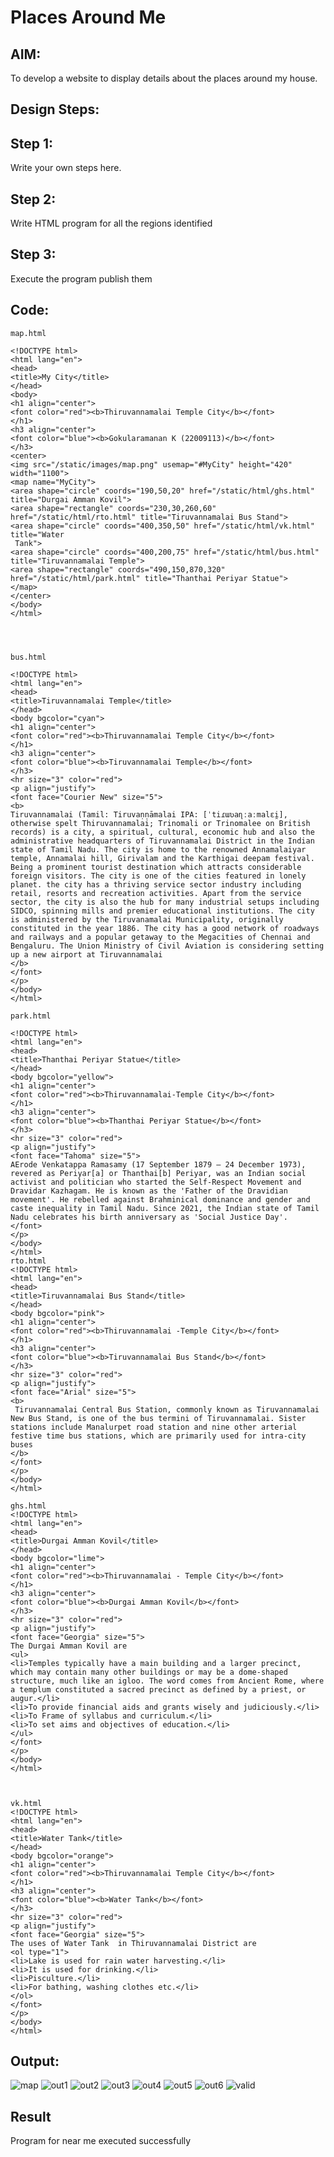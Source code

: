 # Places Around Me
## AIM:
To develop a website to display details about the places around my house.

## Design Steps:

## Step 1:
Write your own steps here.
## Step 2:
Write HTML program for all the regions identified
## Step 3:
Execute the program publish them
## Code:
```
map.html

<!DOCTYPE html>
<html lang="en">
<head>
<title>My City</title>
</head>
<body>
<h1 align="center">
<font color="red"><b>Thiruvannamalai Temple City</b></font>
</h1>
<h3 align="center">
<font color="blue"><b>Gokularamanan K (22009113)</b></font>
</h3>
<center>
<img src="/static/images/map.png" usemap="#MyCity" height="420" width="1100">
<map name="MyCity">
<area shape="circle" coords="190,50,20" href="/static/html/ghs.html" title="Durgai Amman Kovil">
<area shape="rectangle" coords="230,30,260,60" href="/static/html/rto.html" title="Tiruvannamalai Bus Stand">
<area shape="circle" coords="400,350,50" href="/static/html/vk.html" title="Water 
 Tank">
<area shape="circle" coords="400,200,75" href="/static/html/bus.html"
title="Tiruvannamalai Temple">
<area shape="rectangle" coords="490,150,870,320" href="/static/html/park.html" title="Thanthai Periyar Statue">
</map>
</center>
</body>
</html>




bus.html

<!DOCTYPE html>
<html lang="en">
<head>
<title>Tiruvannamalai Temple</title>
</head>
<body bgcolor="cyan">
<h1 align="center">
<font color="red"><b>Thiruvannamalai Temple City</b></font>
</h1>
<h3 align="center">
<font color="blue"><b>Tiruvannamalai Temple</b></font>
</h3>
<hr size="3" color="red">
<p align="justify">
<font face="Courier New" size="5">
<b>
Tiruvannamalai (Tamil: Tiruvaṇṇāmalai IPA: [ˈtiɾɯʋaɳːaːmalɛi̯], otherwise spelt Thiruvannamalai; Trinomali or Trinomalee on British records) is a city, a spiritual, cultural, economic hub and also the administrative headquarters of Tiruvannamalai District in the Indian state of Tamil Nadu. The city is home to the renowned Annamalaiyar temple, Annamalai hill, Girivalam and the Karthigai deepam festival. Being a prominent tourist destination which attracts considerable foreign visitors. The city is one of the cities featured in lonely planet. the city has a thriving service sector industry including retail, resorts and recreation activities. Apart from the service sector, the city is also the hub for many industrial setups including SIDCO, spinning mills and premier educational institutions. The city is administered by the Tiruvanamalai Municipality, originally constituted in the year 1886. The city has a good network of roadways and railways and a popular getaway to the Megacities of Chennai and Bengaluru. The Union Ministry of Civil Aviation is considering setting up a new airport at Tiruvannamalai
</b>
</font>
</p>
</body>
</html>

park.html

<!DOCTYPE html>
<html lang="en">
<head>
<title>Thanthai Periyar Statue</title>
</head>
<body bgcolor="yellow">
<h1 align="center">
<font color="red"><b>Thiruvannamalai-Temple City</b></font>
</h1>
<h3 align="center">
<font color="blue"><b>Thanthai Periyar Statue</b></font>
</h3>
<hr size="3" color="red">
<p align="justify">
<font face="Tahoma" size="5">
AErode Venkatappa Ramasamy (17 September 1879 – 24 December 1973), revered as Periyar[a] or Thanthai[b] Periyar, was an Indian social activist and politician who started the Self-Respect Movement and Dravidar Kazhagam. He is known as the 'Father of the Dravidian movement'. He rebelled against Brahminical dominance and gender and caste inequality in Tamil Nadu. Since 2021, the Indian state of Tamil Nadu celebrates his birth anniversary as 'Social Justice Day'.
</font>
</p>
</body>
</html>
rto.html
<!DOCTYPE html>
<html lang="en">
<head>
<title>Tiruvannamalai Bus Stand</title>
</head>
<body bgcolor="pink">
<h1 align="center">
<font color="red"><b>Thiruvannamalai -Temple City</b></font>
</h1>
<h3 align="center">
<font color="blue"><b>Tiruvannamalai Bus Stand</b></font>
</h3>
<hr size="3" color="red">
<p align="justify">
<font face="Arial" size="5">
<b>
 Tiruvannamalai Central Bus Station, commonly known as Tiruvannamalai New Bus Stand, is one of the bus termini of Tiruvannamalai. Sister stations include Manalurpet road station and nine other arterial festive time bus stations, which are primarily used for intra-city buses
</b>
</font>
</p>
</body>
</html>

ghs.html
<!DOCTYPE html>
<html lang="en">
<head>
<title>Durgai Amman Kovil</title>
</head>
<body bgcolor="lime">
<h1 align="center">
<font color="red"><b>Thiruvannamalai - Temple City</b></font>
</h1>
<h3 align="center">
<font color="blue"><b>Durgai Amman Kovil</b></font>
</h3>
<hr size="3" color="red">
<p align="justify">
<font face="Georgia" size="5">
The Durgai Amman Kovil are 
<ul>
<li>Temples typically have a main building and a larger precinct, which may contain many other buildings or may be a dome-shaped structure, much like an igloo. The word comes from Ancient Rome, where a templum constituted a sacred precinct as defined by a priest, or augur.</li>
<li>To provide financial aids and grants wisely and judiciously.</li>
<li>To Frame of syllabus and curriculum.</li>
<li>To set aims and objectives of education.</li>
</ul>
</font>
</p>
</body>
</html>



vk.html
<!DOCTYPE html>
<html lang="en">
<head>
<title>Water Tank</title>
</head>
<body bgcolor="orange">
<h1 align="center">
<font color="red"><b>Thiruvannamalai Temple City</b></font>
</h1>
<h3 align="center">
<font color="blue"><b>Water Tank</b></font>
</h3>
<hr size="3" color="red">
<p align="justify">
<font face="Georgia" size="5">
The uses of Water Tank  in Thiruvannamalai District are 
<ol type="1">
<li>Lake is used for rain water harvesting.</li>
<li>It is used for drinking.</li>
<li>Pisculture.</li>
<li>For bathing, washing clothes etc.</li>
</ol>
</font>
</p>
</body>
</html>
```


## Output:
![map](https://user-images.githubusercontent.com/119518996/215138305-2ed3f7cd-a721-433a-8838-befb9b84eeb3.png)
![out1](https://user-images.githubusercontent.com/119518996/215139276-b7d1d24a-37cb-44ea-8994-2d19e581f0ad.png)
![out2](https://user-images.githubusercontent.com/119518996/215139734-b8616ea1-91d1-4dc8-996c-dc242833c29f.png)
![out3](https://user-images.githubusercontent.com/119518996/215139904-966ce552-d702-4f21-88d1-dba1c220123f.png)
![out4](https://user-images.githubusercontent.com/119518996/215140084-45168f01-c94e-49e7-9fb0-9a28af6836d9.png)
![out5](https://user-images.githubusercontent.com/119518996/215140299-dbcaf090-ff19-4c2c-a324-80949df0cda4.png)
![out6](https://user-images.githubusercontent.com/119518996/215140526-d03931b9-8de6-4cbf-9588-f0959f6a2c65.png)
![valid](https://user-images.githubusercontent.com/119518996/215143719-b13ed3e9-ff63-447d-bc19-719a290ca54c.png)












## Result
Program for near me executed successfully
